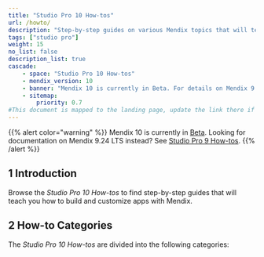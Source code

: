 ```yaml
---
title: "Studio Pro 10 How-tos"
url: /howto/
description: "Step-by-step guides on various Mendix topics that will teach you how to build and customize apps."
tags: ["studio pro"]
weight: 15
no_list: false
description_list: true
cascade:
    - space: "Studio Pro 10 How-tos"
    - mendix_version: 10
    - banner: "Mendix 10 is currently in Beta. For details on Mendix 9.24 LTS, see Studio Pro 9 How-tos."
    - sitemap:
        priority: 0.7
#This document is mapped to the landing page, update the link there if renaming or moving the doc file.
---
```


{{% alert color="warning" %}}
Mendix 10 is currently in [Beta](/releasenotes/beta-features/). Looking for documentation on Mendix 9.24 LTS instead? See [Studio Pro 9 How-tos](/howto9/).
{{% /alert %}}

## 1 Introduction

Browse the *Studio Pro 10 How-tos* to find step-by-step guides that will teach you how to build and customize apps with Mendix.

## 2 How-to Categories

The *Studio Pro 10 How-tos* are divided into the following categories:

